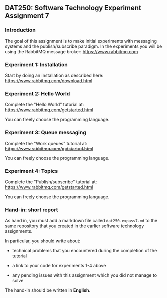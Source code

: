 ## DAT250: Software Technology Experiment Assignment 7

### Introduction

The goal of this assignment is to make initial experiments with messaging systems and the publish/subscribe paradigm. In the experiments you will be using the RabbitMQ message broker: https://www.rabbitmq.com

### Experiment 1: Installation

Start by doing an installation as described here: https://www.rabbitmq.com/download.html

### Experiment 2: Hello World

Complete the "Hello World" tutorial at: https://www.rabbitmq.com/getstarted.html

You can freely choose the programming language.

### Experiment 3: Queue messaging

Complete the "Work queues" tutorial at: https://www.rabbitmq.com/getstarted.html

You can freely choose the programming language.

### Experiment 4: Topics

Complete the "Publish/subscribe" tutorial at: https://www.rabbitmq.com/getstarted.html

You can freely choose the programming language.

### Hand-in: short report

As hand in, you must add a markdown file called `dat250-expass7.md` to the same repository that you created in the earlier software technology assignments.

In particular, you should write about:

- technical problems that you encountered during the completion of the tutorial

- a link to your code for experiments 1-4 above

- any pending issues with this assignment which you did not manage to solve

The hand-in should be written in **English**.
